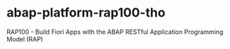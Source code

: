 # abap-platform-rap100-tho
RAP100 - Build Fiori Apps with the ABAP RESTful Application Programming Model (RAP)

